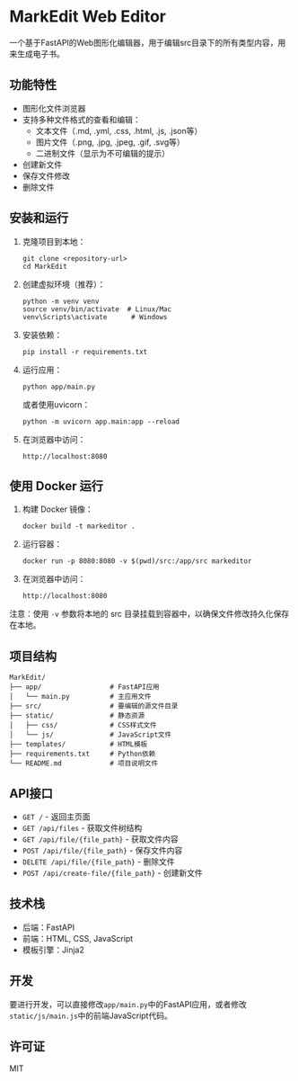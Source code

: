 # MarkEdit Web Editor

一个基于FastAPI的Web图形化编辑器，用于编辑src目录下的所有类型内容，用来生成电子书。

## 功能特性

- 图形化文件浏览器
- 支持多种文件格式的查看和编辑：
  - 文本文件（.md, .yml, .css, .html, .js, .json等）
  - 图片文件（.png, .jpg, .jpeg, .gif, .svg等）
  - 二进制文件（显示为不可编辑的提示）
- 创建新文件
- 保存文件修改
- 删除文件

## 安装和运行

1. 克隆项目到本地：
   ```
   git clone <repository-url>
   cd MarkEdit
   ```

2. 创建虚拟环境（推荐）：
   ```
   python -m venv venv
   source venv/bin/activate  # Linux/Mac
   venv\Scripts\activate      # Windows
   ```

3. 安装依赖：
   ```
   pip install -r requirements.txt
   ```

4. 运行应用：
   ```
   python app/main.py
   ```

   或者使用uvicorn：
   ```
   python -m uvicorn app.main:app --reload
   ```

5. 在浏览器中访问：
   ```
   http://localhost:8080
   ```

## 使用 Docker 运行

1. 构建 Docker 镜像：
   ```
   docker build -t markeditor .
   ```

2. 运行容器：
   ```
   docker run -p 8080:8080 -v $(pwd)/src:/app/src markeditor
   ```

3. 在浏览器中访问：
   ```
   http://localhost:8080
   ```

注意：使用 `-v` 参数将本地的 src 目录挂载到容器中，以确保文件修改持久化保存在本地。

## 项目结构

```
MarkEdit/
├── app/                 # FastAPI应用
│   └── main.py          # 主应用文件
├── src/                 # 要编辑的源文件目录
├── static/              # 静态资源
│   ├── css/             # CSS样式文件
│   └── js/              # JavaScript文件
├── templates/           # HTML模板
├── requirements.txt     # Python依赖
└── README.md            # 项目说明文件
```

## API接口

- `GET /` - 返回主页面
- `GET /api/files` - 获取文件树结构
- `GET /api/file/{file_path}` - 获取文件内容
- `POST /api/file/{file_path}` - 保存文件内容
- `DELETE /api/file/{file_path}` - 删除文件
- `POST /api/create-file/{file_path}` - 创建新文件

## 技术栈

- 后端：FastAPI
- 前端：HTML, CSS, JavaScript
- 模板引擎：Jinja2

## 开发

要进行开发，可以直接修改`app/main.py`中的FastAPI应用，或者修改`static/js/main.js`中的前端JavaScript代码。

## 许可证

MIT
